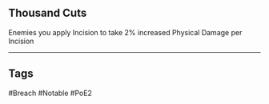 ## Thousand Cuts
Enemies you apply Incision to take 2% increased Physical Damage per Incision

---
## Tags
#Breach
#Notable
#PoE2
